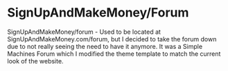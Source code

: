 SignUpAndMakeMoney/Forum
========================

SignUpAndMakeMoney/forum - Used to be located at SignUpAndMakeMoney.com/forum, but I decided to take the forum down due to not really seeing the need to have it anymore. It was a Simple Machines Forum which I modified the theme template to match the current look of the website. 

